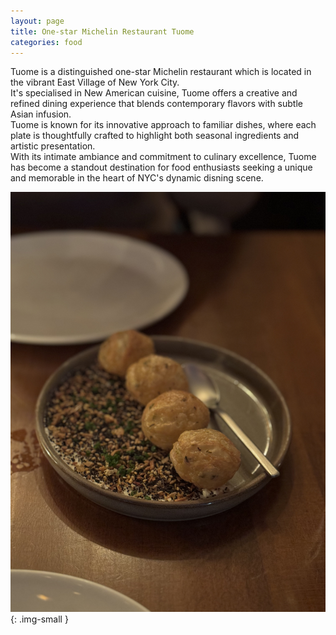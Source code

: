 ```yaml
---
layout: page
title: One-star Michelin Restaurant Tuome
categories: food
---
```


Tuome is a distinguished one-star Michelin restaurant which is located in the vibrant East Village of New York City.  
It's specialised in New American cuisine, Tuome offers a creative and refined dining experience that blends contemporary flavors with subtle Asian infusion.  
Tuome is known for its innovative approach to familiar dishes, where each plate is thoughtfully crafted to highlight both seasonal ingredients and artistic presentation.  
With its intimate ambiance and commitment to culinary excellence, Tuome has become a standout destination for food enthusiasts seeking a unique and memorable in the heart of NYC's dynamic disning scene.  

![appetiser_1](/images/tuome/appetiser_1.jpg){: .img-small }
